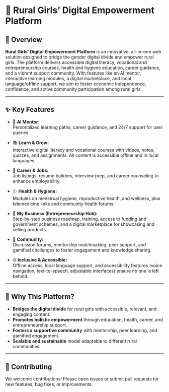 # 🌸 Rural Girls’ Digital Empowerment Platform

## 🚀 Overview

**Rural Girls’ Digital Empowerment Platform** is an innovative, all-in-one web solution designed to bridge the gender digital divide and empower rural girls. The platform delivers accessible digital literacy, vocational and entrepreneurship courses, health and hygiene education, career guidance, and a vibrant support community. With features like an AI mentor, interactive learning modules, a digital marketplace, and local language/offline support, we aim to foster economic independence, confidence, and active community participation among rural girls.

---

## ✨ Key Features

- 🤖 **AI Mentor:**  
  Personalized learning paths, career guidance, and 24/7 support for user queries.

- 📚 **Learn & Grow:**  
  Interactive digital literacy and vocational courses with videos, notes, quizzes, and assignments. All content is accessible offline and in local languages.

- 💼 **Career & Jobs:**  
  Job listings, resume builders, interview prep, and career counseling to enhance employability.

- 🩺 **Health & Hygiene:**  
  Modules on menstrual hygiene, reproductive health, and wellness, plus telemedicine links and community health forums.

- 🏪 **My Business (Entrepreneurship Hub):**  
  Step-by-step business roadmap, training, access to funding and government schemes, and a digital marketplace for showcasing and selling products.

- 👥 **Community:**  
  Discussion forums, mentorship matchmaking, peer support, and gamified challenges to foster engagement and knowledge sharing.

- 🌐 **Inclusive & Accessible:**  
  Offline access, local language support, and accessibility features (voice navigation, text-to-speech, adjustable interfaces) ensure no one is left behind.

---

## 🎯 Why This Platform?

- **Bridges the digital divide** for rural girls with accessible, relevant, and engaging content.
- **Promotes holistic empowerment** through education, health, career, and entrepreneurship support.
- **Fosters a supportive community** with mentorship, peer learning, and gamified engagement.
- **Scalable and sustainable** model adaptable to different rural communities.

---

## 🤝 Contributing

We welcome contributions! Please open issues or submit pull requests for new features, bug fixes, or improvements. 
